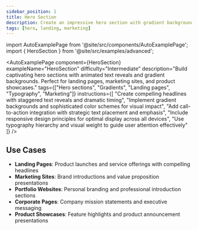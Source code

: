 ```yaml
---
sidebar_position: 1
title: Hero Section
description: Create an impressive hero section with gradient backgrounds
tags: [hero, landing, marketing]
---
```


import AutoExamplePage from '@site/src/components/AutoExamplePage';
import { HeroSection } from '@site/src/examples/advanced';

<AutoExamplePage
component={HeroSection}
exampleName="HeroSection"
difficulty="Intermediate"
description="Build captivating hero sections with animated text reveals and gradient backgrounds. Perfect for landing pages, marketing sites, and product showcases."
tags={["Hero sections", "Gradients", "Landing pages", "Typography", "Marketing"]}
instructions={[
"Create compelling headlines with staggered text reveals and dramatic timing",
"Implement gradient backgrounds and sophisticated color schemes for visual impact",
"Add call-to-action integration with strategic text placement and emphasis",
"Include responsive design principles for optimal display across all devices",
"Use typography hierarchy and visual weight to guide user attention effectively"
]}
/>

## Use Cases

- **Landing Pages**: Product launches and service offerings with compelling headlines
- **Marketing Sites**: Brand introductions and value proposition presentations
- **Portfolio Websites**: Personal branding and professional introduction sections
- **Corporate Pages**: Company mission statements and executive messaging
- **Product Showcases**: Feature highlights and product announcement presentations